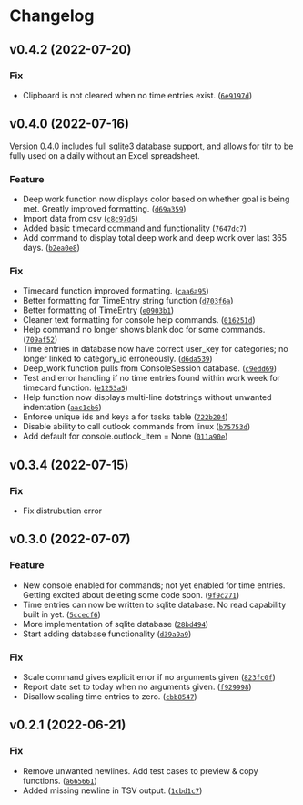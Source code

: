 # Changelog

<!--next-version-placeholder-->

## v0.4.2 (2022-07-20)
### Fix
* Clipboard is not cleared when no time entries exist. ([`6e9197d`](https://github.com/blairfrandeen/titr/commit/6e9197de2355bca785dadcf45ac4a3365fe3f981))

## v0.4.0 (2022-07-16)
Version 0.4.0 includes full sqlite3 database support, and allows for titr to be fully used on a daily without an Excel spreadsheet.

### Feature
* Deep work function now displays color based on whether goal is being met. Greatly improved formatting. ([`d69a359`](https://github.com/blairfrandeen/titr/commit/d69a3593528f1bce32aba7f23317af407af07ad2))
* Import data from csv ([`c8c97d5`](https://github.com/blairfrandeen/titr/commit/c8c97d5cdf65c4e0c98d97c595e421a58adaccf9))
* Added basic timecard command and functionality ([`7647dc7`](https://github.com/blairfrandeen/titr/commit/7647dc7ddff9c0bea5997a13f115dc1337bd287a))
* Add command to display total deep work and deep work over last 365 days. ([`b2ea0e8`](https://github.com/blairfrandeen/titr/commit/b2ea0e80eb2b2cc245710a786124ef06301e27ae))

### Fix
* Timecard function improved formatting. ([`caa6a95`](https://github.com/blairfrandeen/titr/commit/caa6a9544e529ce149cec733c68c940173b563ec))
* Better formatting for TimeEntry string function ([`d703f6a`](https://github.com/blairfrandeen/titr/commit/d703f6a614e309143faf5c4dfb1735bd30af70b7))
* Better formatting of TimeEntry ([`e0903b1`](https://github.com/blairfrandeen/titr/commit/e0903b13462796a8deda4539350eb906ceb8d1fe))
* Cleaner text formatting for console help commands. ([`016251d`](https://github.com/blairfrandeen/titr/commit/016251d8213f696b3e8fb0afe05c55a01d99eb77))
* Help command no longer shows blank doc for some commands. ([`709af52`](https://github.com/blairfrandeen/titr/commit/709af5276f2587dac3e0925ccef20cf3fd43bcc6))
* Time entries in database now have correct user_key for categories; no longer linked to category_id erroneously. ([`d6da539`](https://github.com/blairfrandeen/titr/commit/d6da539b5b4724d7e2d3e1ad00c40226812a2550))
* Deep_work function pulls from ConsoleSession database. ([`c9edd69`](https://github.com/blairfrandeen/titr/commit/c9edd69dfa2f66bee0279184eb4246c2ca61cc56))
* Test and error handling if no time entries found within work week for timecard function. ([`e1253a5`](https://github.com/blairfrandeen/titr/commit/e1253a59bb44a4996c461e97ec7a08d26dd38203))
* Help function now displays multi-line dotstrings without unwanted indentation ([`aac1cb6`](https://github.com/blairfrandeen/titr/commit/aac1cb6c0bc14f682a24f81993852db751312d8a))
* Enforce unique ids and keys a for tasks table ([`722b204`](https://github.com/blairfrandeen/titr/commit/722b204651f75bd180e12714830a3d8527ee2bf4))
* Disable ability to call outlook commands from linux ([`b75753d`](https://github.com/blairfrandeen/titr/commit/b75753d8cb54017fca14acd2dffc385297cddc8c))
* Add default for console.outlook_item = None ([`011a90e`](https://github.com/blairfrandeen/titr/commit/011a90eef1a50bf55da774eb122ac4e190b41340))

## v0.3.4 (2022-07-15)
### Fix
* Fix distrubution error

## v0.3.0 (2022-07-07)
### Feature
* New console enabled for commands; not yet enabled for time entries. Getting excited about deleting some code soon. ([`9f9c271`](https://github.com/blairfrandeen/titr/commit/9f9c2719d3a2dadc05acf0ca0dc52e688202cdf0))
* Time entries can now be written to sqlite database. No read capability built in yet. ([`5ccecf6`](https://github.com/blairfrandeen/titr/commit/5ccecf6af218ac9cb2f3fc2a8b78f4153a38c8a1))
* More implementation of sqlite database ([`28bd494`](https://github.com/blairfrandeen/titr/commit/28bd49490b0ff05c667b263686b601707bdc6c3b))
* Start adding database functionality ([`d39a9a9`](https://github.com/blairfrandeen/titr/commit/d39a9a94638cd5a451629108bdd3bb10adfa4c29))

### Fix
* Scale command gives explicit error if no arguments given ([`823fc0f`](https://github.com/blairfrandeen/titr/commit/823fc0fb3c2347c048edbe81cf99ffb1f2917fd6))
* Report date set to today when no arguments given. ([`f929998`](https://github.com/blairfrandeen/titr/commit/f9299985cef3c3e9d9ec9a879d9c53cd943abfd9))
* Disallow scaling time entries to zero. ([`cbb8547`](https://github.com/blairfrandeen/titr/commit/cbb8547886ea5b0d634545da9f3de51ad88e0e52))

## v0.2.1 (2022-06-21)
### Fix
* Remove unwanted newlines. Add test cases to preview & copy functions. ([`a665661`](https://github.com/blairfrandeen/titr/commit/a665661e9ade0a7625c5f2667f38a85a09f50f66))
* Added missing newline in TSV output. ([`1cbd1c7`](https://github.com/blairfrandeen/titr/commit/1cbd1c78f7f1f9e0f2e2bad7a442104cbf79ef5a))
